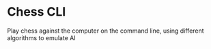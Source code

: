 # Chess CLI

Play chess against the computer on the command line, using different algorithms to emulate AI

